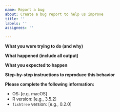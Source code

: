 ```yaml
---
name: Report a bug
about: Create a bug report to help us improve
title: ''
labels: ''
assignees: ''

---
```


**What you were trying to do (and why)**

<!-- Replace this with what you were trying to do (and why) -->

**What happened (include all output)**

<!-- Replace this with what happened, including all command output -->

**What you expected to happen**

<!-- Replace this with a clear and concise description of what you expected to happen. -->

**Step-by-step instructions to reproduce this behavior**

<!-- Replace this with step-by-step instructions to encounter this reported behavior again -->

**Please complete the following information:**
 - OS: [e.g. macOS]
 - R version: [e.g., 3.5.2]
 - `fishtree` version: [e.g., 0.2.0]
